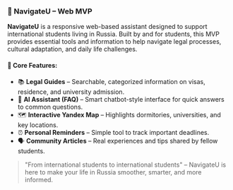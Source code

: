 
### 🧭 NavigateU – Web MVP

**NavigateU** is a responsive web-based assistant designed to support international students living in Russia. Built by and for students, this MVP provides essential tools and information to help navigate legal processes, cultural adaptation, and daily life challenges.

#### 🌟 Core Features:

* 📚 **Legal Guides** – Searchable, categorized information on visas, residence, and university admission.
* 🤖 **AI Assistant (FAQ)** – Smart chatbot-style interface for quick answers to common questions.
* 🗺 **Interactive Yandex Map** – Highlights dormitories, universities, and key locations.
* ⏰ **Personal Reminders** – Simple tool to track important deadlines.
* 🗣 **Community Articles** – Real experiences and tips shared by fellow students.

> "From international students to international students" – NavigateU is here to make your life in Russia smoother, smarter, and more informed.


